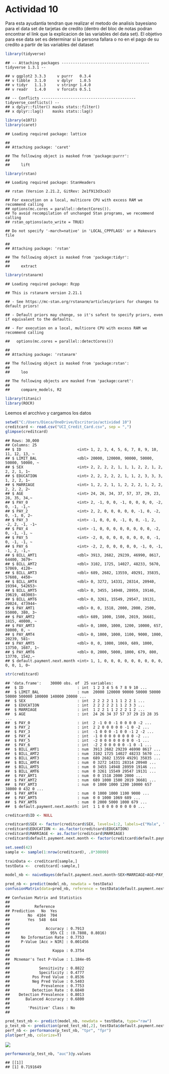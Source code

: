 Actividad 10
================

Para esta ayudantia tendran que realizar el metodo de analisis bayesiano
para el data set de tarjetas de credito (dentro del bloc de notas podran
encontrar el link que la explicacion de las variables del data set). El
objetivo para ese data set es determinar si la persona fallara o no en
el pago de su credito a partir de las variables del dataset

``` r
library(tidyverse)
```

    ## -- Attaching packages --------------------------------------- tidyverse 1.3.1 --

    ## v ggplot2 3.3.3     v purrr   0.3.4
    ## v tibble  3.1.0     v dplyr   1.0.5
    ## v tidyr   1.1.3     v stringr 1.4.0
    ## v readr   1.4.0     v forcats 0.5.1

    ## -- Conflicts ------------------------------------------ tidyverse_conflicts() --
    ## x dplyr::filter() masks stats::filter()
    ## x dplyr::lag()    masks stats::lag()

``` r
library(e1071)
library(caret)
```

    ## Loading required package: lattice

    ## 
    ## Attaching package: 'caret'

    ## The following object is masked from 'package:purrr':
    ## 
    ##     lift

``` r
library(rstan)
```

    ## Loading required package: StanHeaders

    ## rstan (Version 2.21.2, GitRev: 2e1f913d3ca3)

    ## For execution on a local, multicore CPU with excess RAM we recommend calling
    ## options(mc.cores = parallel::detectCores()).
    ## To avoid recompilation of unchanged Stan programs, we recommend calling
    ## rstan_options(auto_write = TRUE)

    ## Do not specify '-march=native' in 'LOCAL_CPPFLAGS' or a Makevars file

    ## 
    ## Attaching package: 'rstan'

    ## The following object is masked from 'package:tidyr':
    ## 
    ##     extract

``` r
library(rstanarm)
```

    ## Loading required package: Rcpp

    ## This is rstanarm version 2.21.1

    ## - See https://mc-stan.org/rstanarm/articles/priors for changes to default priors!

    ## - Default priors may change, so it's safest to specify priors, even if equivalent to the defaults.

    ## - For execution on a local, multicore CPU with excess RAM we recommend calling

    ##   options(mc.cores = parallel::detectCores())

    ## 
    ## Attaching package: 'rstanarm'

    ## The following object is masked from 'package:rstan':
    ## 
    ##     loo

    ## The following objects are masked from 'package:caret':
    ## 
    ##     compare_models, R2

``` r
library(titanic)
library(ROCR)
```

Leemos el arcchivo y cargamos los datos

``` r
setwd("C:/Users/Dieca/OneDrive/Escritorio/actividad 10")
creditcard <- read.csv("UCI_Credit_Card.csv", sep = ",")
glimpse(creditcard)
```

    ## Rows: 30,000
    ## Columns: 25
    ## $ ID                         <int> 1, 2, 3, 4, 5, 6, 7, 8, 9, 10, 11, 12, 13, ~
    ## $ LIMIT_BAL                  <dbl> 20000, 120000, 90000, 50000, 50000, 50000, ~
    ## $ SEX                        <int> 2, 2, 2, 2, 1, 1, 1, 2, 2, 1, 2, 2, 2, 1, 1~
    ## $ EDUCATION                  <int> 2, 2, 2, 2, 2, 1, 1, 2, 3, 3, 3, 1, 2, 2, 1~
    ## $ MARRIAGE                   <int> 1, 2, 2, 1, 1, 2, 2, 2, 1, 2, 2, 2, 2, 2, 2~
    ## $ AGE                        <int> 24, 26, 34, 37, 57, 37, 29, 23, 28, 35, 34,~
    ## $ PAY_0                      <int> 2, -1, 0, 0, -1, 0, 0, 0, 0, -2, 0, -1, -1,~
    ## $ PAY_2                      <int> 2, 2, 0, 0, 0, 0, 0, -1, 0, -2, 0, -1, 0, 2~
    ## $ PAY_3                      <int> -1, 0, 0, 0, -1, 0, 0, -1, 2, -2, 2, -1, -1~
    ## $ PAY_4                      <int> -1, 0, 0, 0, 0, 0, 0, 0, 0, -2, 0, -1, -1, ~
    ## $ PAY_5                      <int> -2, 0, 0, 0, 0, 0, 0, 0, 0, -1, 0, -1, -1, ~
    ## $ PAY_6                      <int> -2, 2, 0, 0, 0, 0, 0, -1, 0, -1, -1, 2, -1,~
    ## $ BILL_AMT1                  <dbl> 3913, 2682, 29239, 46990, 8617, 64400, 3679~
    ## $ BILL_AMT2                  <dbl> 3102, 1725, 14027, 48233, 5670, 57069, 4120~
    ## $ BILL_AMT3                  <dbl> 689, 2682, 13559, 49291, 35835, 57608, 4450~
    ## $ BILL_AMT4                  <dbl> 0, 3272, 14331, 28314, 20940, 19394, 542653~
    ## $ BILL_AMT5                  <dbl> 0, 3455, 14948, 28959, 19146, 19619, 483003~
    ## $ BILL_AMT6                  <dbl> 0, 3261, 15549, 29547, 19131, 20024, 473944~
    ## $ PAY_AMT1                   <dbl> 0, 0, 1518, 2000, 2000, 2500, 55000, 380, 3~
    ## $ PAY_AMT2                   <dbl> 689, 1000, 1500, 2019, 36681, 1815, 40000, ~
    ## $ PAY_AMT3                   <dbl> 0, 1000, 1000, 1200, 10000, 657, 38000, 0, ~
    ## $ PAY_AMT4                   <dbl> 0, 1000, 1000, 1100, 9000, 1000, 20239, 581~
    ## $ PAY_AMT5                   <dbl> 0, 0, 1000, 1069, 689, 1000, 13750, 1687, 1~
    ## $ PAY_AMT6                   <dbl> 0, 2000, 5000, 1000, 679, 800, 13770, 1542,~
    ## $ default.payment.next.month <int> 1, 1, 0, 0, 0, 0, 0, 0, 0, 0, 0, 0, 0, 1, 0~

``` r
str(creditcard)
```

    ## 'data.frame':    30000 obs. of  25 variables:
    ##  $ ID                        : int  1 2 3 4 5 6 7 8 9 10 ...
    ##  $ LIMIT_BAL                 : num  20000 120000 90000 50000 50000 50000 500000 100000 140000 20000 ...
    ##  $ SEX                       : int  2 2 2 2 1 1 1 2 2 1 ...
    ##  $ EDUCATION                 : int  2 2 2 2 2 1 1 2 3 3 ...
    ##  $ MARRIAGE                  : int  1 2 2 1 1 2 2 2 1 2 ...
    ##  $ AGE                       : int  24 26 34 37 57 37 29 23 28 35 ...
    ##  $ PAY_0                     : int  2 -1 0 0 -1 0 0 0 0 -2 ...
    ##  $ PAY_2                     : int  2 2 0 0 0 0 0 -1 0 -2 ...
    ##  $ PAY_3                     : int  -1 0 0 0 -1 0 0 -1 2 -2 ...
    ##  $ PAY_4                     : int  -1 0 0 0 0 0 0 0 0 -2 ...
    ##  $ PAY_5                     : int  -2 0 0 0 0 0 0 0 0 -1 ...
    ##  $ PAY_6                     : int  -2 2 0 0 0 0 0 -1 0 -1 ...
    ##  $ BILL_AMT1                 : num  3913 2682 29239 46990 8617 ...
    ##  $ BILL_AMT2                 : num  3102 1725 14027 48233 5670 ...
    ##  $ BILL_AMT3                 : num  689 2682 13559 49291 35835 ...
    ##  $ BILL_AMT4                 : num  0 3272 14331 28314 20940 ...
    ##  $ BILL_AMT5                 : num  0 3455 14948 28959 19146 ...
    ##  $ BILL_AMT6                 : num  0 3261 15549 29547 19131 ...
    ##  $ PAY_AMT1                  : num  0 0 1518 2000 2000 ...
    ##  $ PAY_AMT2                  : num  689 1000 1500 2019 36681 ...
    ##  $ PAY_AMT3                  : num  0 1000 1000 1200 10000 657 38000 0 432 0 ...
    ##  $ PAY_AMT4                  : num  0 1000 1000 1100 9000 ...
    ##  $ PAY_AMT5                  : num  0 0 1000 1069 689 ...
    ##  $ PAY_AMT6                  : num  0 2000 5000 1000 679 ...
    ##  $ default.payment.next.month: int  1 1 0 0 0 0 0 0 0 0 ...

``` r
creditcard$ID <- NULL

creditcard$SEX <- factor(creditcard$SEX, levels=1:2, labels=c("Male", "Female"))
creditcard$EDUCATION <- as.factor(creditcard$EDUCATION)
creditcard$MARRIAGE <- as.factor(creditcard$MARRIAGE)
creditcard$default.payment.next.month <- factor(creditcard$default.payment.next.month, levels = 0:1, labels=c("No", "Yes"))
```

``` r
set.seed(42)
sample <- sample(1:nrow(creditcard), .8*30000)

trainData <- creditcard[sample,]
testData <-  creditcard[-sample,]

model_nb <- naiveBayes(default.payment.next.month~SEX+MARRIAGE+AGE+PAY_0+PAY_6+BILL_AMT1+BILL_AMT6+PAY_AMT1+PAY_AMT6, trainData, laplace=1)

pred_nb <- predict(model_nb, newdata = testData)
confusionMatrix(data=pred_nb, reference = testData$default.payment.next.month)
```

    ## Confusion Matrix and Statistics
    ## 
    ##           Reference
    ## Prediction   No  Yes
    ##        No  4104  704
    ##        Yes  548  644
    ##                                           
    ##                Accuracy : 0.7913          
    ##                  95% CI : (0.7808, 0.8016)
    ##     No Information Rate : 0.7753          
    ##     P-Value [Acc > NIR] : 0.001456        
    ##                                           
    ##                   Kappa : 0.3754          
    ##                                           
    ##  Mcnemar's Test P-Value : 1.184e-05       
    ##                                           
    ##             Sensitivity : 0.8822          
    ##             Specificity : 0.4777          
    ##          Pos Pred Value : 0.8536          
    ##          Neg Pred Value : 0.5403          
    ##              Prevalence : 0.7753          
    ##          Detection Rate : 0.6840          
    ##    Detection Prevalence : 0.8013          
    ##       Balanced Accuracy : 0.6800          
    ##                                           
    ##        'Positive' Class : No              
    ## 

``` r
pred_test_nb <- predict(model_nb, newdata = testData, type="raw")
p_test_nb <- prediction(pred_test_nb[,2], testData$default.payment.next.month)
perf_nb <- performance(p_test_nb, "tpr", "fpr")
plot(perf_nb, colorize=T)
```

![](actividad-10_files/figure-gfm/unnamed-chunk-5-1.png)<!-- -->

``` r
performance(p_test_nb, "auc")@y.values
```

    ## [[1]]
    ## [1] 0.7191649
